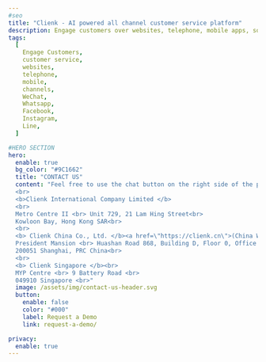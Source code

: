 ```yaml
---
#seo
title: "Clienk - AI powered all channel customer service platform"
description: Engage customers over websites, telephone, mobile apps, social media channels like WeChat, Whatsapp, Facebook, Instagram and many other popular messaging apps.
tags:
  [
    Engage Customers,
    customer service,
    websites,
    telephone,
    mobile,
    channels,
    WeChat,
    Whatsapp,
    Facebook,
    Instagram,
    Line,
  ]

#HERO SECTION
hero:
  enable: true
  bg_color: "#9C1662"
  title: "CONTACT US"
  content: "Feel free to use the chat button on the right side of the page, if we are not online, then there is always the option to send us an email. <br><br> Our office's are located in Hong Kong, Shanghai and Singapore: <br>
  <br>
  <b>Clienk International Company Limited </b>
  <br> 
  Metro Centre II <br> Unit 729, 21 Lam Hing Street<br> 
  Kowloon Bay, Hong Kong SAR<br>
  <br>
  <b> Clienk China Co., Ltd. </b><a href=\"https://clienk.cn\">(China Website)</a><br> 
  President Mansion <br> Huashan Road 868, Building D, Floor 0, Office B <br>
  200051 Shanghai, PRC China<br>
  <br>
  <b> Clienk Singapore </b><br> 
  MYP Centre <br> 9 Battery Road <br> 
  049910 Singapore <br>"
  image: /assets/img/contact-us-header.svg
  button:
    enable: false
    color: "#000"
    label: Request a Demo
    link: request-a-demo/

privacy:
  enable: true
---
```

